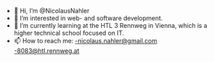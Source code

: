- 👋 Hi, I’m @NicolausNahler
- 👀 I’m interested in web- and software development.
- 🌱 I’m currently learning at the HTL 3 Rennweg in Vienna, which is a higher technical school focused on IT.
- 📫 How to reach me:
        -nicolaus.nahler@gmail.com
        -8083@htl.rennweg.at
